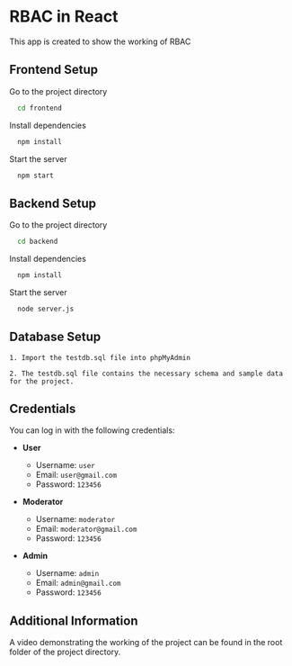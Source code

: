 
# RBAC in React

This app is created to show the working of RBAC


## Frontend Setup


Go to the project directory

```bash
  cd frontend
```

Install dependencies

```bash
  npm install
```

Start the server

```bash
  npm start
```


## Backend Setup

Go to the project directory

```bash
  cd backend
```

Install dependencies

```bash
  npm install
```

Start the server

```bash
  node server.js
```


## Database Setup

    1. Import the testdb.sql file into phpMyAdmin

    2. The testdb.sql file contains the necessary schema and sample data for the project.



## Credentials

You can log in with the following credentials:

- **User**
  - Username: `user`
  - Email: `user@gmail.com`
  - Password: `123456`

- **Moderator**
  - Username: `moderator`
  - Email: `moderator@gmail.com`
  - Password: `123456`

- **Admin**
  - Username: `admin`
  - Email: `admin@gmail.com`
  - Password: `123456`
## Additional Information

A video demonstrating the working of the project can be found in the root folder of the project directory.
